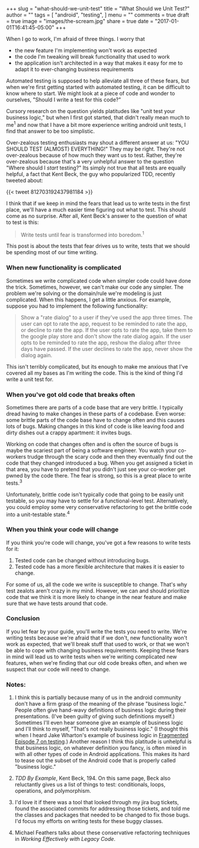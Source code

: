 +++
slug = "what-should-we-unit-test"
title = "What Should we Unit Test?"
author = ""
tags = [
  "android",
  "testing",
]
menu = ""
comments = true
draft = true
image = "images/the-scream.jpg"
share = true
date = "2017-01-01T16:41:45-05:00"
+++

When I go to work, I'm afraid of three things. I worry that

* the new feature I'm implementing won't work as expected
* the code I'm tweaking will break functionality that used to work
* the application isn't architected in a way that makes it easy for me to adapt it to ever-changing business requirements

Automated testing is supposed to help alleviate all three of these fears, but when we're first getting started with automated testing, it can be difficult to know where to start. We might look at a piece of code and wonder to ourselves, "Should I write a test for this code?"

Cursory research on the question yields platitudes like "unit test your business logic," but when I first got started, that didn't really mean much to me<sup>1</sup> and now that I have a bit more experience writing android unit tests, I find that answer to be too simplistic.

Over-zealous testing enthusiasts may shout a different answer at us: "YOU SHOULD TEST (ALMOST) EVERYTHING!" They may be right. They're not over-zealous because of how much they want us to test. Rather, they're over-zealous because that's a very unhelpful answer to the question "Where should I *start* testing?" Its simply not true that all tests are equally helpful, a fact that Kent Beck, the guy who popularized TDD, recently tweeted about:

{{< tweet 812703192437981184 >}}

I think that if we keep in mind the fears that lead us to write tests in the first place, we'll have a much easier time figuring out what to test. This should come as no surprise. After all, Kent Beck's answer to the question of what to test is this:

>Write tests until fear is transformed into boredom.<sup>1</sup>

This post is about the tests that fear drives us to write, tests that we should be spending most of our time writing.

### When new functionality is complicated

Sometimes we write complicated code when simpler code could have done the trick. Sometimes, however, we can't make our code any simpler. The problem we're solving or the domain/rule we're modeling is just complicated. When this happens, I get a little anxious. For example, suppose you had to implement the following functionality:

> Show a "rate dialog" to a user if they've used the app three times. The user can opt to rate the app, request to be reminded to rate the app, or decline to rate the app. If the user opts to rate the app, take them to the google play store and don't show the rate dialog again. If the user opts to be reminded to rate the app, reshow the dialog after three days have passed. If the user declines to rate the app, never show the dialog again.

This isn't terribly complicated, but its enough to make me anxious that I've covered all my bases as I'm writing the code. This is the kind of thing I'd write a unit test for.

### When you've got old code that breaks often

Sometimes there are parts of a code base that are very brittle. I typically dread having to make changes in these parts of a codebase. Even worse: some brittle parts of the code base have to change often and this causes lots of bugs. Making changes in this kind of code is like leaving food and dirty dishes out a crappy apartment: it invites bugs.

Working on code that changes often and is often the source of bugs is maybe the scariest part of being a software engineer. You watch your co-workers trudge through the scary code and then they eventually find out the code that they changed introduced a bug. When you get assigned a ticket in that area, you have to pretend that you didn't just see your co-worker get pwned by the code there. The fear is strong, so this is a great place to write tests.<sup>3</sup>

Unfortunately, brittle code isn't typically code that going to be easily unit testable, so you may have to settle for a functional-level test. Alternatively, you could employ some very conservative refactoring to get the brittle code into a unit-testable state.<sup>4</sup>

### When you think your code will change

If you think you're code will change, you've got a few reasons to write tests for it:

1. Tested code can be changed without introducing bugs.
1. Tested code has a more flexible architecture that makes it is easier to change.

For some of us, all the code we write is susceptible to change. That's why test zealots aren't crazy in my mind. However, we can and should prioritize code that we think it is more likely to change in the near feature and make sure that we have tests around that code.

### Conclusion

If you let fear by your guide, you'll write the tests you need to write. We're writing tests because we're afraid that if we don't, new functionality won't work as expected, that we'll break stuff that used to work, or that we won't be able to cope with changing business requirements. Keeping these fears in mind will lead us to write tests when we're writing complicated new features, when we're finding that our old code breaks often, and when we suspect that our code will need to change.

### Notes:

1. I think this is partially because many of us in the android community don't have a firm grasp of the meaning of the phrase "business logic." People often give hand-wavy definitions of business logic during their presentations. (I've been guilty of giving such definitions myself.) Sometimes I'll even hear someone give an example of business logic and I'll think to myself, "That's not really business logic." (I thought this when I heard Jake Wharton's example of business logic in [Fragmented Episode 7 on testing](fragmentedpodcast.com/episodes/7/).) Another reason I think this platitude is unhelpful is that business logic, on whatever definition you fancy, is often mixed in with all other types of code in Android applications. This makes its hard to tease out the subset of the Android code that is properly called "business logic."

1. *TDD By Example*, Kent Beck, 194. On this same page, Beck also reluctantly gives us a list of things to test: conditionals, loops, operations, and polymorphism.

1. I'd love it if there was a tool that looked through my jira bug tickets, found the associated commits for addressing those tickets, and told me the classes and packages that needed to be changed to fix those bugs. I'd focus my efforts on writing tests for these buggy classes.

1. Michael Feathers talks about these conservative refactoring techniques in *Working Effectively with Legacy Code*.
